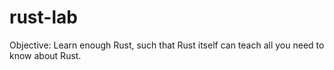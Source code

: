 # rust-lab
Objective: Learn enough Rust, such that Rust itself can teach all you need to know about Rust.
